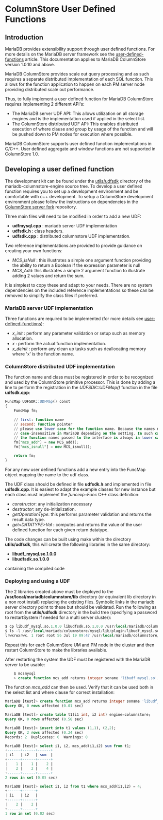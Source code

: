 # ColumnStore User Defined Functions

## Introduction

MariaDB provides extensibility support through user defined functions. For more details on the MariaDB server framework see the [user-defined-functions](/programming-customizing-mariadb/user-defined-functions/) article. This documentation applies to MariaDB ColumnStore version 1.0.10 and above.

MariaDB ColumnStore provides scale out query processing and as such requires a separate distributed implementation of each SQL function. This allows for the function application to happen on each PM server node providing distributed scale out performance.

Thus, to fully implement a user defined function for MariaDB ColumnStore requires implementing 2 different API's:

- The MariaDB server UDF API: This allows utilization on all storage engines and is the implementation used if applied in the select list.
- The ColumnStore distributed UDF API: This enables distributed execution of where clause and group by usage of the function and will be pushed down to PM nodes for execution where possible.

MariaDB ColumnStore supports user defined function implementations in C/C++.  User defined aggregate and window functions are not supported in ColumnStore 1.0.

## Developing a user defined function

The development kit can be found under the [utils/udfsdk](https://github.com/mariadb-corporation/mariadb-columnstore-engine/tree/master/utils/udfsdk) directory of the mariadb-columnstore-engine source tree. To develop a user defined function requires you to set up a development environment and be comfortable with c++ development. To setup a ColumnStore development environment please follow the instructions on dependencies in the [ColumnStore server fork](https://github.com/mariadb-corporation/mariadb-columnstore-server) repository.

Three main files will need to be modified in order to add a new UDF:

- <strong>udfmysql.cpp</strong> : mariadb server UDF implementation
- <strong>udfsdk.h</strong> :  class headers.
- <strong>udfsdk.cpp</strong> : distributed columnstore UDF implementation.

Two reference implementations are provided to provide guidance on creating your own functions:

- <em>MCS_IsNull</em> : this illustrates a simple one argument function providing the ability to return a Boolean if the expression parameter is null
- <em>MCS_Add</em>: this illustrates a simple 2 argument function to illustrate adding 2 values and return the sum.

It is simplest to copy these and adapt to your needs. There are no system dependencies on the included reference implementations so these can be removed to simplify the class files if preferred.

### MariaDB server UDF implementation

Three functions are required to be implemented (for more details see  [user-defined-functions](/programming-customizing-mariadb/user-defined-functions/)):

- <em>x_init</em> : perform any parameter validation or setup such as memory allocation.
- <em>x</em> : perform the actual function implementation.
- <em>x_deinit</em> : perform any clean up tasks such as deallocating memory
where 'x' is the function name.

### ColumnStore distributed UDF implementation

The function name and class must be registered in order to be recognized and used by the ColumnStore primitive processor. This is done by adding a line to perform the registration in the <em>UDFSDK::UDFMap()</em> function in the file <strong>udfsdk.cpp</strong>:

```sql
FuncMap UDFSDK::UDFMap() const
{
	FuncMap fm;
	
	// first: function name
	// second: Function pointer
	// please use lower case for the function name. Because the names might be 
	// case-insensitive in MariaDB depending on the setting. In such case,
	// the function names passed to the interface is always in lower case.
	fm["mcs_add"] = new MCS_add();
	fm["mcs_isnull"] = new MCS_isnull();

	return fm;
}
```

For any new user defined functions add a new entry into the FuncMap object mapping the name to the udf class.

The UDF class should be defined in file <strong>udfsdk.h</strong> and implemented in file <strong>udfsdk.cpp</strong>. It is easiest to adapt the example classes for new instance but each class must implement the <em>funcexp::Func</em> C++ class definition:

- <em>constructor</em>: any initialization necessary
- <em>destructor</em>: any de-initialization.
- <em>getOperationType</em>: this performs parameter validation and returns the result data type.
- <em>get&lt;DATATYPE&gt;Val</em> : computes and returns the value of the user defined function for each given return datatype.

The code changes can be built using make within the directory <strong>utils/udfsdk</strong>, this will create the following libraries in the same directory:

- <strong>libudf_mysql.so.1.0.0</strong>
- <strong>libudfsdk.so.1.0.0</strong>

containing the compiled code

### Deploying and using a UDF

The 2 libraries created above must be deployed to the <strong>/usr/local/mariadb/columnstore/lib</strong> directory (or equivalent lib directory in a non root install) replacing the existing files. Symbolic links in the mariadb server directory point to these but should be validated. Run the following as root from the <strong>utils/udfsdk</strong> directory in the build tree (specifying a password to restartSystem if needed for a multi server cluster):

```sql
$ cp libudf_mysql.so.1.0.0 libudfsdk.so.1.0.0 /usr/local/mariadb/columnstore/lib/
$ ls -l /usr/local/mariadb/columnstore/mysql/lib/plugin/libudf_mysql.so
lrwxrwxrwx. 1 root root 56 Jul 19 09:47 /usr/local/mariadb/columnstore/mysql/lib/plugin/libudf_mysql.so -> /usr/local/mariadb/columnstore/lib/libudf_mysql.so.1.0.0
```

Repeat this for each ColumnStore UM and PM node in the cluster and then restart ColumnStore to make the libraries available.

After restarting the system the UDF must be registered with the MariaDB server to be usable:

```sql
    $ mcsmysql
    > create function mcs_add returns integer soname 'libudf_mysql.so';
```

The function <em>mcs_add</em> can then be used. Verify that it can be used both in the select list and where clause for correct installation:

```sql
MariaDB [test]> create function mcs_add returns integer soname 'libudf_mysql.so';
Query OK, 0 rows affected (0.01 sec)

MariaDB [test]> create table t1(i1 int, i2 int) engine=columnstore;
Query OK, 0 rows affected (0.58 sec)

MariaDB [test]> insert into t1 values (1,1), (2,2);
Query OK, 2 rows affected (0.24 sec)
Records: 2  Duplicates: 0  Warnings: 0

MariaDB [test]> select i1, i2, mcs_add(i1,i2) sum from t1;
+------+------+------+
| i1   | i2   | sum  |
+------+------+------+
|    1 |    1 |    2 |
|    2 |    2 |    4 |
+------+------+------+
2 rows in set (0.05 sec)

MariaDB [test]> select i1, i2 from t1 where mcs_add(i1,i2) = 4;
+------+------+
| i1   | i2   |
+------+------+
|    2 |    2 |
+------+------+
1 row in set (0.02 sec)
```